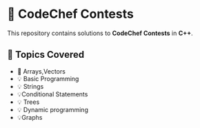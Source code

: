 # 🚀 CodeChef Contests  
This repository contains solutions to **CodeChef Contests** in **C++**.  

## 📌 Topics Covered  
- 📝 Arrays,Vectors
- 💡 Basic Programming
- 💡 Strings
- 💡Conditional Statements
- 💡 Trees
- 💡 Dynamic programming 
- 💡Graphs

